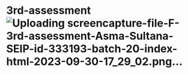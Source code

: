 # 3rd-assessment![Uploading screencapture-file-F-3rd-assessment-Asma-Sultana-SEIP-id-333193-batch-20-index-html-2023-09-30-17_29_02.png…]()
